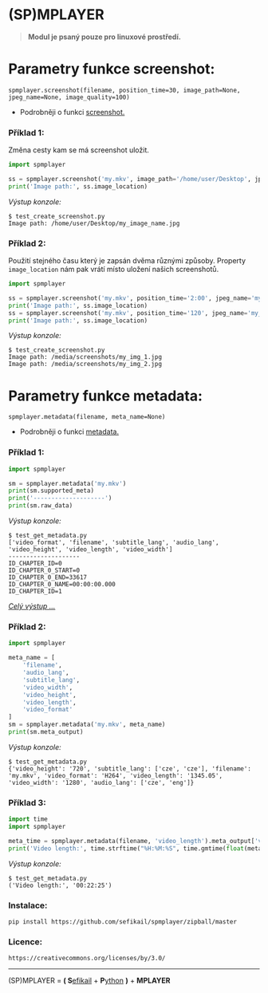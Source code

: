 # (SP)MPLAYER

> **Modul je psaný pouze pro linuxové prostředí.**


# Parametry funkce screenshot: #

	spmplayer.screenshot(filename, position_time=30, image_path=None, jpeg_name=None, image_quality=100)

 * Podrobněji o funkci [screenshot.](docs/screenshot.md)


### Příklad 1:

Změna cesty kam se má screenshot uložit.

```python
import spmplayer

ss = spmplayer.screenshot('my.mkv', image_path='/home/user/Desktop', jpeg_name='my_image_name')
print('Image path:', ss.image_location)
```

*Výstup konzole:*

	$ test_create_screenshot.py
	Image path: /home/user/Desktop/my_image_name.jpg


### Příklad 2:

Použití stejného času který je zapsán dvěma různými způsoby. 
Property `image_location` nám pak vrátí místo uložení našich screenshotů.

```python
import spmplayer

ss = spmplayer.screenshot('my.mkv', position_time='2:00', jpeg_name='my_img_1')
print('Image path:', ss.image_location)
ss = spmplayer.screenshot('my.mkv', position_time='120', jpeg_name='my_img_2')
print('Image path:', ss.image_location)	
```

*Výstup konzole:*

	$ test_create_screenshot.py
	Image path: /media/screenshots/my_img_1.jpg
	Image path: /media/screenshots/my_img_2.jpg


# Parametry funkce metadata: #

	spmplayer.metadata(filename, meta_name=None)

 * Podrobněji o funkci [metadata.](docs/metadata.md)


### Příklad 1:

```python
import spmplayer

sm = spmplayer.metadata('my.mkv')
print(sm.supported_meta)
print('--------------------')
print(sm.raw_data)
```

*Výstup konzole:*

	$ test_get_metadata.py
	['video_format', 'filename', 'subtitle_lang', 'audio_lang', 'video_height', 'video_length', 'video_width']
	--------------------
	ID_CHAPTER_ID=0
	ID_CHAPTER_0_START=0
	ID_CHAPTER_0_END=33617
	ID_CHAPTER_0_NAME=00:00:00.000
	ID_CHAPTER_ID=1

[ *Celý výstup ...* ](examples/example1-mplayer_rawdata.txt)


### Příklad 2:

```python
import spmplayer

meta_name = [
	'filename',
	'audio_lang',
	'subtitle_lang',
	'video_width',
	'video_height',
	'video_length',
	'video_format'
]
sm = spmplayer.metadata('my.mkv', meta_name)
print(sm.meta_output)
```

*Výstup konzole:*

	$ test_get_metadata.py
	{'video_height': '720', 'subtitle_lang': ['cze', 'cze'], 'filename': 'my.mkv', 'video_format': 'H264', 'video_length': '1345.05', 'video_width': '1280', 'audio_lang': ['cze', 'eng']}


### Příklad 3:

```python
import time
import spmplayer

meta_time = spmplayer.metadata(filename, 'video_length').meta_output['video_length']
print('Video length:', time.strftime("%H:%M:%S", time.gmtime(float(meta_time))))
```

*Výstup konzole:*

	$ test_get_metadata.py
	('Video length:', '00:22:25')

### Instalace:

	pip install https://github.com/sefikail/spmplayer/zipball/master


### Licence:

	https://creativecommons.org/licenses/by/3.0/

-----------------------

(SP)MPLAYER = **( S**[efikail](http://sefikail.cz) + **P**[ython](http://python.org) **)** + **MPLAYER**
